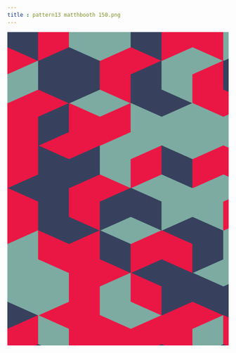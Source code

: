 ```yaml
---
title : pattern13 matthbooth 150.png
---
```

![pattern13_matthbooth_150.png](../img/pattern13_matthbooth_150.png)
